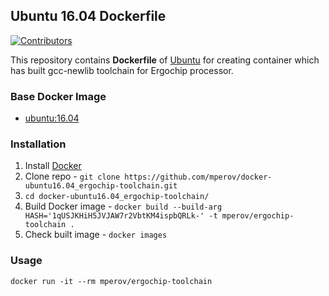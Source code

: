 ## Ubuntu 16.04 Dockerfile

[![Contributors](https://img.shields.io/github/contributors/mperov/docker-ubuntu16.04_ergochip-toolchain?label=Contributors)](https://github.com/mperov/docker-ubuntu16.04_ergochip-toolchain/graphs/contributors)

This repository contains **Dockerfile** of [Ubuntu](http://www.ubuntu.com/) for creating container which has built gcc-newlib toolchain for Ergochip processor.

### Base Docker Image

* [ubuntu:16.04](https://hub.docker.com/_/ubuntu)

### Installation

1. Install [Docker](https://www.docker.com/)
2. Clone repo - `git clone https://github.com/mperov/docker-ubuntu16.04_ergochip-toolchain.git`
3. `cd docker-ubuntu16.04_ergochip-toolchain/`
4. Build Docker image - `docker build --build-arg HASH='1qUSJKHiH5JVJAW7r2VbtKM4ispbQRLk-' -t mperov/ergochip-toolchain .`
5. Check built image - `docker images`

### Usage

    docker run -it --rm mperov/ergochip-toolchain
